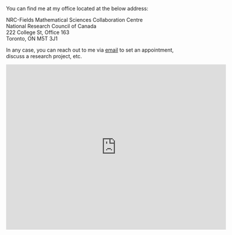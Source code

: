 
You can find me at my office located at the below address:

<p>NRC-Fields Mathematical Sciences Collaboration Centre<br />
National Research Council of Canada <br />
222 College St, Office 163 <br />
Toronto, ON M5T 3J1 <br />
</p>

In any case, you can reach out to me via [email](mailto:ashkan.ebadi@nrc-cnrc.gc.ca) to set an appointment, discuss a research project, etc.

<iframe src="https://www.google.com/maps/place/Fields+Institute,+222+College+St,+Toronto,+ON+M5T+3J1/@43.6586342,-79.4024279,17z/data=!4m15!1m8!3m7!1s0x882b34c0ca393a87:0x923f4ce2f38e5570!2sFields+Institute,+222+College+St,+Toronto,+ON+M5T+3J1!3b1!8m2!3d43.6586343!4d-79.397557!16s%2Fg%2F12hrygygp!3m5!1s0x882b34c0ca393a87:0x923f4ce2f38e5570!8m2!3d43.6586343!4d-79.397557!16s%2Fg%2F12hrygygp?entry=ttu" width="600" height="450" frameborder="0" style="border:0" allowfullscreen></iframe>

